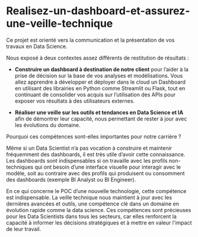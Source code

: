 # Realisez-un-dashboard-et-assurez-une-veille-technique

Ce projet est orienté vers la communication et la présentation de vos travaux en Data Science.

 

Nous exposé à deux contextes assez différents de restitution de résultats : 

 - **Construire un dashboard à destination de notre client** pour l’aider à la prise de décision sur la base de vos analyses et modélisations. Vous allez apprendre à développer et déployer dans le cloud un Dashboard en utilisant des librairies en Python comme Streamlit ou Flask, tout en continuant de consolider vos acquis sur l’utilisation des APIs pour exposer vos résultats à des utilisateurs externes.

 - **Réaliser une veille sur les outils et tendances en Data Science et IA** afin de démontrer leur capacité, nous permettant de rester à jour avec les évolutions du domaine. 
  

Pourquoi ces compétences sont-elles importantes pour notre carrière ?

Même si un Data Scientist n’a pas vocation à construire et maintenir fréquemment des dashboards, il est très utile d’avoir cette connaissance. Les dashboards sont indispensables si on travaille avec les profils non-techniques qui ont besoin d’une interface visuelle pour interagir avec le modèle, soit au contraire avec des profils qui produisent ou consomment des dashboards (exemple BI Analyst ou BI Engineer).  


En ce qui concerne le POC d’une nouvelle technologie, cette compétence est indispensable. La veille technique nous maintient à jour avec les dernières avancées et outils, une compétence clé dans un domaine en évolution rapide comme la data science. Ces compétences sont précieuses pour les Data Scientists dans tous les secteurs, car elles renforcent la capacité à informer les décisions stratégiques et à mettre en valeur l'impact de leur travail.